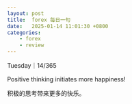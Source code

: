 ```yaml
---
layout: post
title:  forex 每日一句
date:   2025-01-14 11:01:30 +0800
categories: 
    - forex
    - review
---
```


Tuesday｜14/365

Positive thinking initiates more happiness!

积极的思考带来更多的快乐。